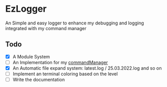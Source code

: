 # EzLogger

An Simple and easy logger to enhance my debugging and logging integrated with my command manager

## Todo

- [x] A Module System
- [ ] An Implementation for my [commandManager](https://www.npmjs.com/package/@jodu555/commandmanager)
- [x] An Automatic file expand system: latest.log / 25.03.2022.log and so on
- [ ] Implement an terminal coloring based on the level
- [ ] Write the documentation
